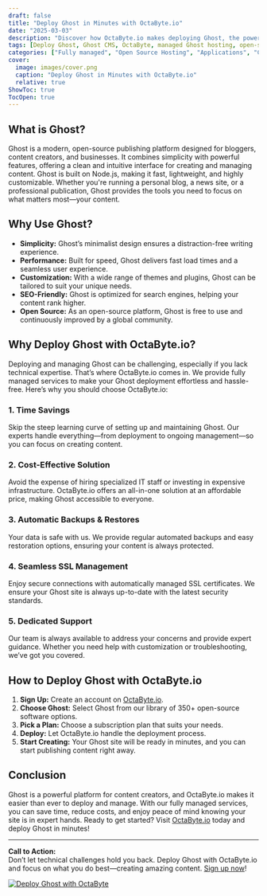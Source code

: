 ```yaml
---
draft: false
title: "Deploy Ghost in Minutes with OctaByte.io"
date: "2025-03-03"
description: "Discover how OctaByte.io makes deploying Ghost, the powerful open-source publishing platform, effortless. Save time, reduce costs, and enjoy fully managed services with automatic backups, SSL management, and expert support."
tags: [Deploy Ghost, Ghost CMS, OctaByte, managed Ghost hosting, open-source software deployment, Ghost blog setup, managed Ghost services, Ghost CMS benefits, OctaByte Ghost hosting]
categories: ["Fully managed", "Open Source Hosting", "Applications", "Cms", "Ghost"]
cover:
  image: images/cover.png
  caption: "Deploy Ghost in Minutes with OctaByte.io"
  relative: true
ShowToc: true
TocOpen: true
---
```



## What is Ghost?

Ghost is a modern, open-source publishing platform designed for bloggers, content creators, and businesses. It combines simplicity with powerful features, offering a clean and intuitive interface for creating and managing content. Ghost is built on Node.js, making it fast, lightweight, and highly customizable. Whether you're running a personal blog, a news site, or a professional publication, Ghost provides the tools you need to focus on what matters most—your content.

## Why Use Ghost?

- **Simplicity:** Ghost’s minimalist design ensures a distraction-free writing experience.  
- **Performance:** Built for speed, Ghost delivers fast load times and a seamless user experience.  
- **Customization:** With a wide range of themes and plugins, Ghost can be tailored to suit your unique needs.  
- **SEO-Friendly:** Ghost is optimized for search engines, helping your content rank higher.  
- **Open Source:** As an open-source platform, Ghost is free to use and continuously improved by a global community.  

## Why Deploy Ghost with OctaByte.io?

Deploying and managing Ghost can be challenging, especially if you lack technical expertise. That’s where OctaByte.io comes in. We provide fully managed services to make your Ghost deployment effortless and hassle-free. Here’s why you should choose OctaByte.io:

### 1. **Time Savings**  
Skip the steep learning curve of setting up and maintaining Ghost. Our experts handle everything—from deployment to ongoing management—so you can focus on creating content.

### 2. **Cost-Effective Solution**  
Avoid the expense of hiring specialized IT staff or investing in expensive infrastructure. OctaByte.io offers an all-in-one solution at an affordable price, making Ghost accessible to everyone.

### 3. **Automatic Backups & Restores**  
Your data is safe with us. We provide regular automated backups and easy restoration options, ensuring your content is always protected.

### 4. **Seamless SSL Management**  
Enjoy secure connections with automatically managed SSL certificates. We ensure your Ghost site is always up-to-date with the latest security standards.

### 5. **Dedicated Support**  
Our team is always available to address your concerns and provide expert guidance. Whether you need help with customization or troubleshooting, we’ve got you covered.

## How to Deploy Ghost with OctaByte.io

1. **Sign Up:** Create an account on [OctaByte.io](https://octabyte.io).  
2. **Choose Ghost:** Select Ghost from our library of 350+ open-source software options.  
3. **Pick a Plan:** Choose a subscription plan that suits your needs.  
4. **Deploy:** Let OctaByte.io handle the deployment process.  
5. **Start Creating:** Your Ghost site will be ready in minutes, and you can start publishing content right away.  

## Conclusion

Ghost is a powerful platform for content creators, and OctaByte.io makes it easier than ever to deploy and manage. With our fully managed services, you can save time, reduce costs, and enjoy peace of mind knowing your site is in expert hands. Ready to get started? Visit [OctaByte.io](https://octabyte.io) today and deploy Ghost in minutes!

---

**Call to Action:**  
Don’t let technical challenges hold you back. Deploy Ghost with OctaByte.io and focus on what you do best—creating amazing content. [Sign up now](https://octabyte.io)!

[![Deploy Ghost with OctaByte](/images/deploy-on-octabyte.png)](https://octabyte.io/fully-managed-open-source-services/applications/cms/ghost)